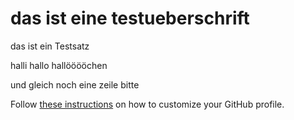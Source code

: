 # das ist eine testueberschrift 
das ist ein Testsatz 

halli hallo hallööööchen 

und gleich noch eine zeile bitte 


Follow [these instructions](https://www.youtube.com/watch?v=dQw4w9WgXcQ&ab_channel=RickAstley) on how to customize your GitHub profile.
